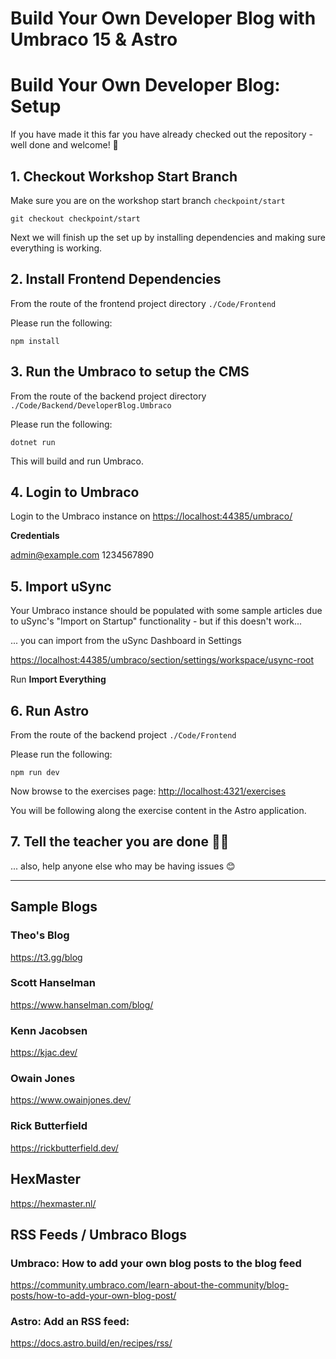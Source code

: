 # Build Your Own Developer Blog with Umbraco 15 & Astro

# Build Your Own Developer Blog: Setup

If you have made it this far you have already checked out the repository - well done and welcome! 👋

## 1. Checkout Workshop Start Branch

Make sure you are on the workshop start branch `checkpoint/start`

```
git checkout checkpoint/start
```

Next we will finish up the set up by installing dependencies and making sure everything is working.

## 2. Install Frontend Dependencies

From the route of the frontend project directory `./Code/Frontend`

Please run the following:

```
npm install
```

## 3. Run the Umbraco to setup the CMS

From the route of the backend project directory `./Code/Backend/DeveloperBlog.Umbraco`

Please run the following:

```
dotnet run
```

This will build and run Umbraco.

## 4. Login to Umbraco

Login to the Umbraco instance on [https://localhost:44385/umbraco/](https://localhost:44385/umbraco/)

**Credentials**

admin@example.com
1234567890

## 5. Import uSync

Your Umbraco instance should be populated with some sample articles due to uSync's "Import on Startup" functionality - but if this doesn't work...

... you can import from the uSync Dashboard in Settings

[https://localhost:44385/umbraco/section/settings/workspace/usync-root](https://localhost:44385/umbraco/section/settings/workspace/usync-root)

Run **Import Everything**

## 6. Run Astro

From the route of the backend project `./Code/Frontend`

Please run the following:

```
npm run dev
```

Now browse to the exercises page: [http://localhost:4321/exercises](http://localhost:4321/exercises)

You will be following along the exercise content in the Astro application.

## 7. Tell the teacher you are done 🙋‍♀️

... also, help anyone else who may be having issues 😊

---

## Sample Blogs

### Theo's Blog

https://t3.gg/blog

### Scott Hanselman

https://www.hanselman.com/blog/

### Kenn Jacobsen

https://kjac.dev/

### Owain Jones

https://www.owainjones.dev/

### Rick Butterfield

https://rickbutterfield.dev/

## HexMaster

https://hexmaster.nl/

## RSS Feeds / Umbraco Blogs

### Umbraco: How to add your own blog posts to the blog feed

https://community.umbraco.com/learn-about-the-community/blog-posts/how-to-add-your-own-blog-post/

### Astro: Add an RSS feed:

https://docs.astro.build/en/recipes/rss/
